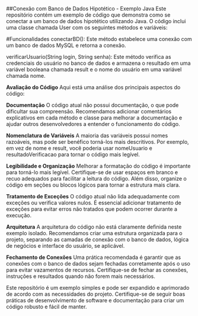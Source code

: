 ##Conexão com Banco de Dados Hipotético - Exemplo Java
Este repositório contém um exemplo de código que demonstra como se conectar a um banco de dados hipotético utilizando Java. O código inclui uma classe chamada User com os seguintes métodos e variáveis:

#Funcionalidades
conectarBD(): Este método estabelece uma conexão com um banco de dados MySQL e retorna a conexão.

verificarUsuario(String login, String senha): Este método verifica as credenciais do usuário no banco de dados e armazena o resultado em uma variável booleana chamada result e o nome do usuário em uma variável chamada nome.

**Avaliação do Código**
Aqui está uma análise dos principais aspectos do código:

**Documentação**
O código atual não possui documentação, o que pode dificultar sua compreensão. Recomendamos adicionar comentários explicativos em cada método e classe para melhorar a documentação e ajudar outros desenvolvedores a entender o funcionamento do código.

**Nomenclatura de Variáveis**
A maioria das variáveis possui nomes razoáveis, mas pode ser benéfico torná-los mais descritivos. Por exemplo, em vez de nome e result, você poderia usar nomeUsuario e resultadoVerificacao para tornar o código mais legível.

**Legibilidade e Organização**
Melhorar a formatação do código é importante para torná-lo mais legível. Certifique-se de usar espaços em branco e recuo adequados para facilitar a leitura do código. Além disso, organize o código em seções ou blocos lógicos para tornar a estrutura mais clara.

**Tratamento de Exceções**
O código atual não lida adequadamente com exceções ou verifica valores nulos. É essencial adicionar tratamento de exceções para evitar erros não tratados que podem ocorrer durante a execução.

**Arquitetura**
A arquitetura do código não está claramente definida neste exemplo isolado. Recomendamos criar uma estrutura organizada para o projeto, separando as camadas de conexão com o banco de dados, lógica de negócios e interface do usuário, se aplicável.

**Fechamento de Conexões**
Uma prática recomendada é garantir que as conexões com o banco de dados sejam fechadas corretamente após o uso para evitar vazamentos de recursos. Certifique-se de fechar as conexões, instruções e resultados quando não forem mais necessários.

Este repositório é um exemplo simples e pode ser expandido e aprimorado de acordo com as necessidades do projeto. Certifique-se de seguir boas práticas de desenvolvimento de software e documentação para criar um código robusto e fácil de manter.
